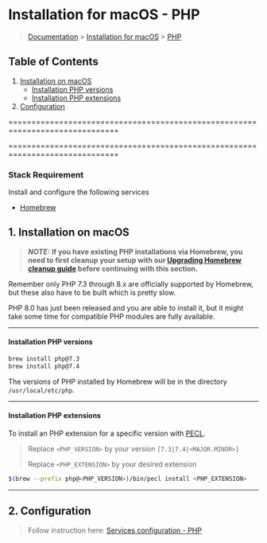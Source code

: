 # Installation for macOS - PHP

> [Documentation](../../readme.md) > [Installation for macOS](../readme.md) > [PHP](php.md)

## Table of Contents
1. [Installation on macOS](#markdown-header-1-installation-on-macos)
	* [Installation PHP versions](#markdown-header-installation-php-versions)
	* [Installation PHP extensions](#markdown-header-installation-php-extensions)
2. [Configuration](#markdown-header-2-configuration)

==============================================================================

==============================================================================

### Stack Requirement
Install and configure the following services
- [Homebrew](homebrew.md)


## 1. Installation on macOS

> **_NOTE:_**  **If you have existing PHP installations via Homebrew, you need to first cleanup your setup with our [Upgrading Homebrew cleanup guide](../../upgrading/cleanup-homebew-php.md) before continuing with this section.**

Remember only PHP 7.3 through 8.x are officially supported by Homebrew, but these also have to be built which is pretty slow.

PHP 8.0 has just been released and you are able to install it, but it might take some time for compatible PHP modules are fully available.

---

#### Installation PHP versions

```bash
brew install php@7.3
brew install php@7.4
```

The versions of PHP installed by Homebrew will be in the directory `/usr/local/etc/php`.

---

#### Installation PHP extensions

To install an PHP extension for a specific version with [PECL](https://pecl.php.net/).

> Replace `<PHP_VERSION>` by your version `[7.3|7.4|<MAJOR.MINOR>]`
>
> Replace `<PHP_EXTENSION>` by your desired extension

```bash
$(brew --prefix php@<PHP_VERSION>)/bin/pecl install <PHP_EXTENSION>
```

---

## 2. Configuration

> Follow instruction here: [Services configuration - PHP](../../configuration/services/php.md)
